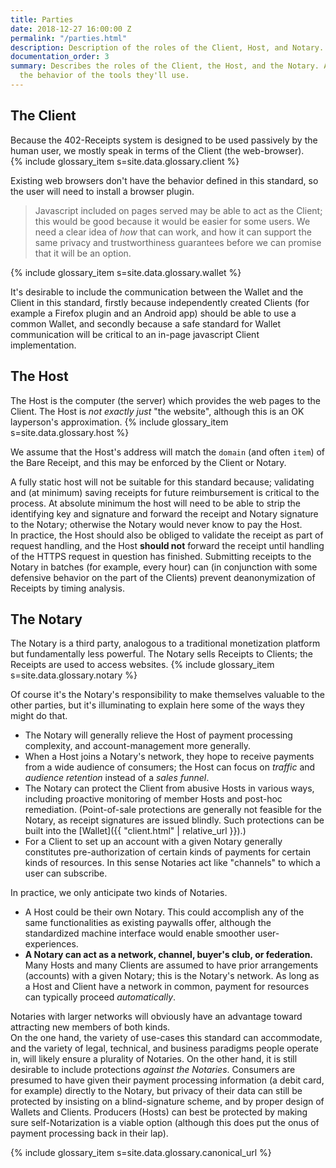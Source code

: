 ```yaml
---
title: Parties
date: 2018-12-27 16:00:00 Z
permalink: "/parties.html"
description: Description of the roles of the Client, Host, and Notary.
documentation_order: 3
summary: Describes the roles of the Client, the Host, and the Notary. Also outlines
  the behavior of the tools they'll use.
---
```


## The Client
Because the 402-Receipts system is designed to be used passively by the human user, we mostly speak in terms of the Client (the web-browser).  
{% include glossary_item s=site.data.glossary.client %}

Existing web browsers don't have the behavior defined in this standard, so the user will need to install a browser plugin.

> Javascript included on pages served may be able to act as the Client; this would be good because it would be easier for some users.
> We need a clear idea of _how_ that can work, and how it can support the same privacy and trustworthiness guarantees
> before we can promise that it will be an option.

{% include glossary_item s=site.data.glossary.wallet %} 

It's desirable to include the communication between the Wallet and the Client in this standard,
firstly because independently created Clients (for example a Firefox plugin and an Android app) should be able to use a common Wallet,
and secondly because a safe standard for Wallet communication will be critical to an in-page javascript Client implementation. 

## The Host
The Host is the computer (the server) which provides the web pages to the Client. 
The Host is _not exactly just_ "the website", although this is an OK layperson's approximation.
{% include glossary_item s=site.data.glossary.host %}

We assume that the Host's address will match the `domain` (and often `item`) of the Bare Receipt, and this may be enforced by the Client or Notary.

A fully static host will not be suitable for this standard because; validating and (at minimum) saving receipts for
future reimbursement is critical to the process.
At absolute minimum the host will need to be able to strip the identifying key and signature and forward the receipt and Notary signature to the Notary;
otherwise the Notary would never know to pay the Host.  
In practice, the Host should also be obliged to validate the receipt as part of request handling, and the Host **should not** forward the receipt until handling of the HTTPS request in question has finished. Submitting receipts to the Notary in batches (for example, every hour) can (in conjunction with some defensive behavior on the part of the Clients) prevent deanonymization of Receipts by timing analysis. 

## The Notary
The Notary is a third party, analogous to a traditional monetization platform but fundamentally less powerful. The Notary sells Receipts to Clients; the Receipts are used to access websites.
{% include glossary_item s=site.data.glossary.notary %}

Of course it's the Notary's responsibility to make themselves valuable to the other parties,
but it's illuminating to explain here some of the ways they might do that.

- The Notary will generally relieve the Host of payment processing complexity, and account-management more generally.
- When a Host joins a Notary's network, they hope to receive payments from a wide audience of consumers; the Host can focus on _traffic_ and _audience retention_ instead of a _sales funnel_. 
- The Notary can protect the Client from abusive Hosts in various ways, including proactive monitoring of member Hosts and post-hoc remediation. (Point-of-sale protections are generally not feasible for the Notary, as receipt signatures are issued blindly. Such protections can be built into the [Wallet]({{ "client.html" | relative_url }}).)
- For a Client to set up an account with a given Notary generally constitutes pre-authorization of certain kinds of payments for certain kinds of resources. In this sense Notaries act like "channels" to which a user can subscribe.

In practice, we only anticipate two kinds of Notaries.

- A Host could be their own Notary. This could accomplish any of the same functionalities as existing paywalls offer, although the standardized machine interface would enable smoother user-experiences. 
- **A Notary can act as a network, channel, buyer's club, or federation.** Many Hosts and many Clients are assumed to have prior arrangements (accounts) with a given Notary; this is the Notary's network. As long as a Host and Client have a network in common, payment for resources can typically proceed _automatically_.

Notaries with larger networks will obviously have an advantage toward attracting new members of both kinds.  
On the one hand, the variety of use-cases this standard can accommodate, and the variety of legal, technical, and business paradigms people operate in, will likely ensure a plurality of Notaries. On the other hand, it is still desirable to include protections _against the Notaries_. Consumers are presumed to have given their payment processing information (a debit card, for example) directly to the Notary, but privacy of their data can still be protected by insisting on a blind-signature scheme, and by proper design of Wallets and Clients. Producers (Hosts) can best be protected by making sure self-Notarization is a viable option (although this does put the onus of payment processing back in their lap).

{% include glossary_item s=site.data.glossary.canonical_url %}

